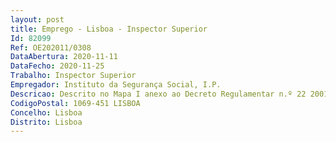 ```yaml
--- 
layout: post
title: Emprego - Lisboa - Inspector Superior
Id: 82099
Ref: OE202011/0308
DataAbertura: 2020-11-11
DataFecho: 2020-11-25
Trabalho: Inspector Superior
Empregador: Instituto da Segurança Social, I.P.
Descricao: Descrito no Mapa I anexo ao Decreto Regulamentar n.º 22 2001, de 26 de dezembro
CodigoPostal: 1069-451 LISBOA
Concelho: Lisboa
Distrito: Lisboa
--- 
```

